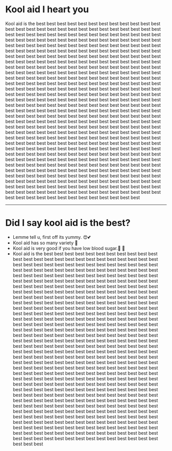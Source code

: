 # **Kool aid I heart you**

Kool aid is the best best best best best best best best best best best best best best best best best best best best best best best best best best best best best best best best best best best best best best best best best best best best best best best best best best best best best best best best best best best best best best best best best best best best best best best best best best best best best best best best best best best best best best best best best best best best best best best best best best best best best best best best best best best best best best best best best best best best best best best best best best best best best best best best best best best best best best best best best best best best best best best best best best best best best best best best best best best best best best best best best best best best best best best best best best best best best best best best best best best best best best best best best best best best best best best best best best best best best best best best best best best best best best best best best best best best best best best best best best best best best best best best best best best best best best best best best best best best best best best best best best best best best best best best best best best best best best best best best best best best best best best best best best best best best best best best best best best best best best best best best best best best best best best best best best best best best best best best best best best best best best best best best best best best best best best best best best best best best best best best best best best best best best best best best best best best best best best best best best best best best best best best best best best best best best best best best best best best best best best best best best best best best best best best best best best best best best best best best best best best best best best best best best best best best best best best best best best best best best best best best best best best best best best best best best best best best best best best best best best best best best best best best best best best best best best best best best best best best best best best best best best best best best best best best best best best best best best best best best best best best best best best best best best best best best best best best best best best best best best best best best best best best best best best best best 

---

# **Did I say kool aid is the best?**

- Lemme tell u, first off its yummy. :heart_eyes::two_hearts:
- Kool aid has so many variety :wine_glass:
- Kool aid is very good if you have low blood sugar.:balloon: :ghost:
- Kool aid is the best best best best best best best best best best best best best best best best best best best best best best best best best best best best best best best best best best best best best best best best best best best best best best best best best best best best best best best best best best best best best best best best best best best best best best best best best best best best best best best best best best best best best best best best best best best best best best best best best best best best best best best best best best best best best best best best best best best best best best best best best best best best best best best best best best best best best best best best best best best best best best best best best best best best best best best best best best best best best best best best best best best best best best best best best best best best best best best best best best best best best best best best best best best best best best best best best best best best best best best best best best best best best best best best best best best best best best best best best best best best best best best best best best best best best best best best best best best best best best best best best best best best best best best best best best best best best best best best best best best best best best best best best best best best best best best best best best best best best best best best best best best best best best best best best best best best best best best best best best best best best best best best best best best best best best best best best best best best best best best best best best best best best best best best best best best best best best best best best best best best best best best best best best best best best best best best best best best best best best best best best best best best best best best best best best best best best best best best best best best best best best best best best best best best best best best best best best best best best best best best best best best best best best best best best best best best best best best best best best best best best best best best best best best best best best best best best best best best best best best best best best best best best best best best best best best best best best best best best best best best best best best best best best best best best best best best best best best best best best best best best best best best best best best best best best 